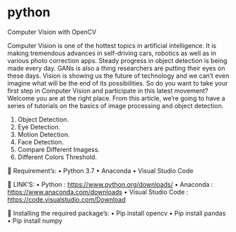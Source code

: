 # python
Computer Vision with OpenCV

Computer Vision is one of the hottest topics in artificial intelligence. It is making tremendous advances in self-driving cars, robotics as well as in various photo correction apps. Steady progress in object detection is being made every day. GANs is also a thing researchers are putting their eyes on these days. Vision is showing us the future of technology and we can’t even imagine what will be the end of its possibilities.
So do you want to take your first step in Computer Vision and participate in this latest movement? Welcome you are at the right place. From this article, we’re going to have a series of tutorials on the basics of image processing and object detection.

1. Object Detection.
2. Eye Detection.
3. Motion Detection.
4. Face Detection.
5. Compare Different Imagess.
6. Different Colors Threshold.

	Requirement’s:
•	Python 3.7
•	Anaconda 
•	Visual Studio Code  

	LINK’S:
•	Python : https://www.python.org/downloads/
•	Anaconda : https://www.anaconda.com/downloads
•	Visual Studio Code :  https://code.visualstudio.com/Download

	Installing the required package’s:
•	Pip install opencv
•	Pip install pandas
•	Pip install numpy
